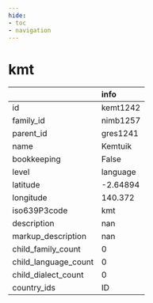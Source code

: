 ```yaml
---
hide:
- toc
- navigation
---
```

# kmt
|                      | info     |
|:---------------------|:---------|
| id                   | kemt1242 |
| family_id            | nimb1257 |
| parent_id            | gres1241 |
| name                 | Kemtuik  |
| bookkeeping          | False    |
| level                | language |
| latitude             | -2.64894 |
| longitude            | 140.372  |
| iso639P3code         | kmt      |
| description          | nan      |
| markup_description   | nan      |
| child_family_count   | 0        |
| child_language_count | 0        |
| child_dialect_count  | 0        |
| country_ids          | ID       |